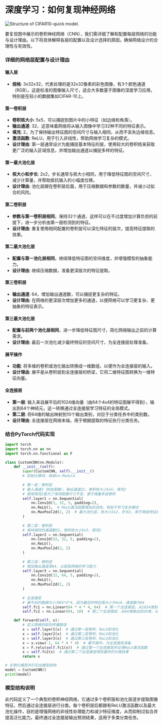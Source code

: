 # 深度学习：如何复现神经网络

![Structure of CIFAR10-quick model.  ](/home/lyb/github/Typora_notes/Structure-of-CIFAR10-quick-model.png)

要复现图中展示的卷积神经网络（CNN），我们需详细了解和配置每层网络的功能与设计理由。以下将具体解释各层的配置以及设计选择的原因，确保网络设计的合理性与有效性。

### 详细的网络层配置与设计理由

#### 输入层
- **规格**: 3x32x32，代表处理的是32x32像素的彩色图像，有3个颜色通道（RGB）。这是标准的图像输入尺寸，适合大多数基于图像的深度学习应用，特别是在较小的数据集如CIFAR-10上。

#### 第一卷积层
- **卷积核大小**: 5x5，可以捕捉到图片中的小特征（如边缘和角落）。
- **输出通道**: 32，这意味着网络将从输入图像中学习32种不同的特征表示。
- **填充**: 2，为了保持输出特征图的空间尺寸与输入相同，从而不丢失边缘信息。
- **激活函数**: ReLU，用于引入非线性，帮助网络学习复杂的模式。
- **设计理由**: 第一层通常设计为能捕捉基本特征的层，使用较大的卷积核来获取更广泛的输入区域信息，并增加输出通道以捕捉多样的特征。

#### 第一最大池化层
- **核大小和步长**: 2x2，步长通常与核大小相同，用于降低特征图的空间尺寸，减少计算量，并帮助抵抗输入的小幅度位移。
- **设计理由**: 池化层跟在卷积层后面，用于压缩数据和参数的数量，并减小过拟合的风险。

#### 第二卷积层
- **参数与第一卷积层相同**，保持32个通道，这样可以在不过度增加计算负担的前提下，进一步分析由第一层检测到的特征。
- **设计理由**: 重复使用相同配置的卷积层可以深化特征的层次，提高特征提取的效果。

#### 第二最大池化层
- **配置与第一池化层相同**，继续降低特征图的空间维度，并增强模型的抽象能力。
- **设计理由**: 继续压缩数据，准备更深层次的特征提取。

#### 第三卷积层
- **输出通道**: 64，增加输出通道数，可以捕捉更复杂的特征。
- **设计理由**: 在网络的更深层次增加更多的通道，以便网络可以学习更复杂、更抽象的特征表示。

#### 第三最大池化层
- **配置与前两个池化层相同**，进一步降低特征图尺寸，简化网络输出之前的计算需求。
- **设计理由**: 最后一次池化减少最终特征的空间尺寸，为全连接层处理准备。

#### 展平操作
- **功能**: 将多维的卷积或池化输出转换成一维数组，以便作为全连接层的输入。
- **设计理由**: 展平是从卷积层到全连接层的桥梁，它将二维特征图转换为一维特征向量。

#### 全连接层
- **第一层**: 输入来自展平后的1024维向量（由64个4x4的特征图展平得到），输出到64个神经元，这一转换通过全连接层学习特征的全局模式。
- **第二层**: 将64维的输出映射到10个输出类别，对应于分类任务中的类别数。
- **设计理由**: 全连接层在网络末端，用于根据提取的特征执行分类任务。

### 结合PyTorch代码实现

```python
import torch
import torch.nn as nn
import torch.nn.functional as F

class CustomCNN(nn.Module):
    def __init__(self):
        super(CustomCNN, self).__init__()
        # 初始化模块，继承nn.Module
        
        # 第一层：卷积层
        # 输入通道3（RGB图像），输出通道32，卷积核大小5x5，填充2
        # 使用填充2是为了保持图像尺寸不变，便于堆叠多层卷积
        self.layer1 = nn.Sequential(
            nn.Conv2d(3, 32, 5, padding=2),
            nn.ReLU(),  # ReLU激活函数增加非线性，有助于学习复杂模式
            nn.MaxPool2d(2, 2)  # 最大池化层，核大小2x2，步长2，用于降低特征图维度
        )
        
        # 第二层：卷积层
        # 保持相同的通道数32，卷积核大小5x5，填充2
        self.layer2 = nn.Sequential(
            nn.Conv2d(32, 32, 5, padding=2),
            nn.ReLU(),
            nn.MaxPool2d(2, 2)
        )
        
        # 第三层：卷积层
        # 增加输出通道至64，以提高网络的学习能力
        self.layer3 = nn.Sequential(
            nn.Conv2d(32, 64, 5, padding=2),
            nn.ReLU(),
            nn.MaxPool2d(2, 2)
        )
        
        # 全连接层
        # 展平后的数据大小为64*4*4，因为最后的特征图大小为4x4，通道数为64
        self.fc1 = nn.Linear(64 * 4 * 4, 64)  # 第一个全连接层，从1024维到64维
        self.fc2 = nn.Linear(64, 10)  # 第二个全连接层，从64维输出到10维，对应10个类别

    def forward(self, x):
        # 定义网络的前向传播路径
        x = self.layer1(x)  # 通过第一层卷积、ReLU和池化
        x = self.layer2(x)  # 通过第二层卷积、ReLU和池化
        x = self.layer3(x)  # 通过第三层卷积、ReLU和池化
        x = x.view(-1, 64 * 4 * 4)  # 展平操作，为全连接层准备
        x = F.relu(self.fc1(x))  # 通过第一个全连接层并应用ReLU激活函数
        x = self.fc2(x)  # 通过第二个全连接层得到最终的分类结果
        return x

# 实例化模型并打印出模型结构
model = CustomCNN()
print(model)

```
### 模型结构说明

此代码定义了一个典型的卷积神经网络，它通过多个卷积层和池化层逐步提取图像特征，然后通过全连接层进行分类。每个卷积层后都跟有ReLU激活函数以及最大池化操作，目的是增强网络的非线性处理能力和减少特征维度，从而抑制过拟合并提高泛化能力。最终通过全连接层输出预测结果，适用于多类分类任务。